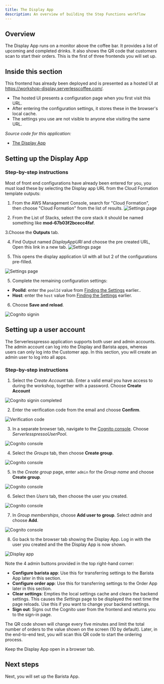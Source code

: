```yaml
---
title: The Display App
description: An overview of building the Step Functions workflow
---
```


## Overview

The Display App runs on a monitor above the coffee bar. It provides a list of upcoming and completed drinks. It also shows the QR code that customers scan to start their orders. This is the first of three frontends you will set up.

## Inside this section

This frontend has already been deployed and is presented as a hosted UI at https://workshop-display.serverlesscoffee.com/.

- The hosted UI presents a configuration page when you first visit this URL.
- After entering the configuration settings, it stores these in the browser's local cache.
- The settings you use are not visible to anyone else visiting the same URL.

*Source code for this application:*
* [The Display App ](#)

## Setting up the Display App

### Step-by-step instructions ###

Most of front end configurations have already been entered for you, you must load these by selecting the Display app URL from the Cloud Formation template outputs:

1. From the AWS Management Console, search for "Cloud Formation", then choose "Cloud Formation" from the list of results.
![Settings page](/configuring-frontends-display-app-1.png)

2. From the List of Stacks, select the core stack it should be named something like **mod-67b03f2bcecc4faf**. 

3.Choose the **Outputs** tab.


4. Find Output named *DisplayAppURI* and choose the pre created URL, Open this link in a new tab.
![Settings page](/configuring-frontends-display-app-2.png)

4. This opens the display application UI with all but 2 of the configurations pre-filled.

![Settings page](/configuring-frontends-display-app-3.png)

5. Complete the remaining configuration settings:

- **PoolId**: enter the `poolId` value from [Finding the Settings](/3-web-apps/1-overview.html#finding-the-settings) earlier..
- **Host**: enter the `host` value from [Finding the Settings](/3-web-apps/1-overview.html#finding-the-settings) earlier.

6. Choose **Save and reload**.

![Cognito signin](/configuring-frontends-display-app-4.png)

## Setting up a user account

The Serverlesspresso application supports both user and admin accounts. The admin account can log into the Display and Barista apps, whereas users can only log into the Customer app. In this section, you will create an admin user to log into all apps.

### Step-by-step instructions ###

1. Select the *Create Account* tab. Enter a valid email you have access to during the workshop, together with a password. Choose **Create Account**

![Cognito signin completed](/configuring-frontends-display-app-5.png)

2. Enter the verification code from the email and choose **Confirm**.

![Verification code](/configuring-frontends-display-app-6.png)

3. In a separate browser tab, navigate to the [Cognito console](https://console.aws.amazon.com/cognito/). Choose *ServerlesspressoUserPool*.

![Cognito console](/configuring-frontends-display-app-7.png)

4. Select the *Groups* tab, then choose **Create group**.

![Cognito console](/configuring-frontends-display-app-8.png)

5. In the *Create group* page, enter `admin` for the *Group name* and choose **Create group**.

![Cognito console](/configuring-frontends-display-app-9.png)

6. Select then *Users* tab, then choose the user you created.

![Cognito console](/configuring-frontends-display-app-10.png)

7. In *Group memberships*, choose **Add user to group**. Select *admin* and choose **Add**.

![Cognito console](/configuring-frontends-display-app-11.png)

8. Go back to the browser tab showing the Display App. Log in with the user you created and the the Display App is now shown.

![Display app](/configuring-frontends-display-app-12.png)

Note the 4 admin buttons provided in the top right-hand corner:

* **Configure barista app**: Use this for transferring settings to the Barista App later in this section.
* **Configure order app**: Use this for transferring settings to the Order App later in this section.
* **Clear settings**: Empties the local settings cache and clears the backend settings. This causes the *Settings* page to be displayed the next time the page reloads. Use this if you want to change your backend settings.
* **Sign out**: Signs out the Cognito user from the frontend and returns you to the sign-in page.

The QR code shown will change every five minutes and limit the total number of orders to the value shown on the screen (10 by default). Later, in the end-to-end test, you will scan this QR code to start the ordering process.

Keep the Display App open in a browser tab.

## Next steps

Next, you will set up the Barista App.